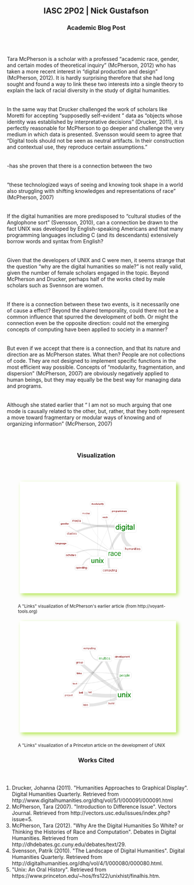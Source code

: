 <style type="text/css">
#main_content section { border:solid 2px #B5E853;border-radius:10px }
#main_content header { background-color:#B5E853 }
#main_content h2, #main_content h3 { color:#1A1A1A;padding:5px 0 0 5px }

#visualization img { margin:5px 15px 25px 5px;box-shadow:5px 5px 10px #B5E853;background-color:#ffffff }
#visualization figcaption { font-size:smaller }

p { padding:10px }
</style>

<section id="blog-body">
<header>
<h2>IASC 2P02 | Nick Gustafson</h2>
<h3>Academic Blog Post</h3>
</header>

<p>Tara McPherson is a scholar with a professed “academic race, gender, and certain modes of theoretical inquiry” (McPherson, 2012) who has taken a more recent interest in “digital production and design” (McPherson, 2012).  It is hardly surprising therefore that she had long sought and found a way to link these two interests into a single theory to explain the lack of racial diversity in the study of digital humanities.

In the same way that Drucker challenged the work of scholars like Moretti for accepting “supposedly self-evident ” data as “objects whose identity was established by interpretative decisions” (Drucker, 2011), it is perfectly reasonable for McPherson to go deeper and challenge the very medium in which data is presented.  Svensson would seem to agree that “Digital tools should not be seen as neutral artifacts. In their construction and contextual use, they reproduce certain assumptions.”

-has she proven that there is a connection between the two

“these technologized ways of seeing and knowing took shape in a world also struggling with shifting knowledges and representations of race” (McPherson, 2007)

If the digital humanities are more predisposed to “cultural studies of the Anglophone sort” (Svensson, 2010), can a connection be drawn to the fact UNIX was developed by English-speaking Americans and that many programming languages including C (and its descendants) extensively borrow words and syntax from English? 

Given that the developers of UNIX and C were men, it seems strange that the question “why are the digital humanities so male?” is not really valid, given the number of female scholars engaged in the topic.  Beyond McPherson and Drucker, perhaps half of the works cited by male scholars such as Svennson are women.

If there is a connection between these two events, is it necessarily one of cause a effect?  Beyond the shared temporality, could there not be a common influence that spurred the development of both.  Or might the connection even be the opposite direction: could not the emerging concepts of computing have been applied to society in a manner?

But even if we accept that there is a connection, and that its nature and direction are as McPherson states.  What then?  People are not collections of code.   They are not designed to implement specific functions in the most efficient way possible.  Concepts of  “modularity, fragmentation, and dispersion” (McPherson, 2007) are obviously negatively applied to human beings, but they may equally be the best way for managing data and programs.

Although she stated earlier that “ I am not so much arguing that one mode is causally related to the other, but, rather, that they both represent a move toward fragmentary or modular ways of knowing and of organizing information” (McPherson, 2007)</p>
</section>

<section id="visualization">
<header>
<h3>Visualization</h3>
</header>
<figure>
<img src="images/voyant1.png" />
<figcaption>A "Links" visualization of McPherson's earlier article (from http://voyant-tools.org)</figcaption>
</figure>

<figure>
<img src="images/voyant2.png" />
<figcaption>A "Links" visualization of a Princeton article on the development of UNIX</figcaption>
</figure>
</section>

<section id="works-cited">
<header>
<h3>Works Cited</h3>
</header>
<ol>
<li>Drucker, Johanna (2011). "Humanities Approaches to Graphical Display". Digital Humanities Quarterly. Retrieved from http://www.digitalhumanities.org/dhq/vol/5/1/000091/000091.html</li>
<li>McPherson, Tara (2007). "Introduction to Difference Issue". Vectors Journal. Retrieved from http://vectors.usc.edu/issues/index.php?issue=5.</li>
<li>McPherson, Tara (2012). "Why Are the Digital Humanities So White? or Thinking the Histories of Race and Computation". Debates in Digital Humanities. Retrieved from http://dhdebates.gc.cuny.edu/debates/text/29.</li>
<li>Svensson, Patrik (2010). "The Landscape of Digital Humanities". Digital Humanities Quarterly. Retrieved from http://digitalhumanities.org/dhq/vol/4/1/000080/000080.html.</li>
<li>"Unix: An Oral History". Retrieved from https://www.princeton.edu/~hos/frs122/unixhist/finalhis.htm.</li>
</ol>
</section>
